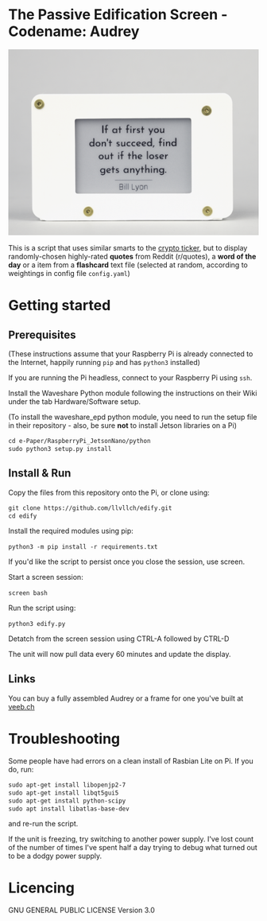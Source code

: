 # The Passive Edification Screen - Codename: Audrey

![Action Shot](/images/thequote.png)

This is a script that uses similar smarts to the [crypto ticker](https://github.com/llvllch/btcticker), but to display randomly-chosen highly-rated **quotes** from Reddit (r/quotes), a **word of the day** or a item from a **flashcard** text file (selected at random, according to weightings in config file `config.yaml`)

# Getting started
## Prerequisites

(These instructions assume that your Raspberry Pi is already connected to the Internet, happily running `pip` and has `python3` installed)

If you are running the Pi headless, connect to your Raspberry Pi using `ssh`.

Install the Waveshare Python module following the instructions on their Wiki under the tab Hardware/Software setup.

(To install the waveshare_epd python module, you need to run the setup file in their repository - also, be sure **not** to install Jetson libraries on a Pi)

```
cd e-Paper/RaspberryPi_JetsonNano/python
sudo python3 setup.py install
```

## Install & Run

Copy the files from this repository onto the Pi, or clone using:

```cd ~
git clone https://github.com/llvllch/edify.git
cd edify
```

Install the required modules using pip:

```python3 -m pip install -r requirements.txt```

If you'd like the script to persist once you close the session, use screen.

Start a screen session:

```screen bash```

Run the script using:

```python3 edify.py```

Detatch from the screen session using CTRL-A followed by CTRL-D

The unit will now pull data every 60 minutes and update the display.

## Links

You can buy a fully assembled Audrey or a frame for one you've built at [veeb.ch](https://www.veeb.ch/store/p/neverending-quotes)


# Troubleshooting

Some people have had errors on a clean install of Rasbian Lite on Pi. If you do, run:

```
sudo apt-get install libopenjp2-7
sudo apt-get install libqt5gui5
sudo apt-get install python-scipy
sudo apt install libatlas-base-dev
```

and re-run the script.

If the unit is freezing, try switching to another power supply. I've lost count of the number of times I've spent half a day trying to debug what turned out to be a dodgy power supply.

# Licencing

GNU GENERAL PUBLIC LICENSE Version 3.0
